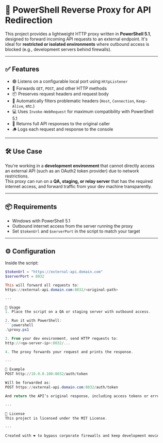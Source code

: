 # 🔁 PowerShell Reverse Proxy for API Redirection

This project provides a lightweight HTTP proxy written in **PowerShell 5.1**, designed to forward incoming API requests to an external endpoint. It's ideal for **restricted or isolated environments** where outbound access is blocked (e.g., development servers behind firewalls).

---

## ✅ Features

- 🟢 Listens on a configurable local port using `HttpListener`
- 🔁 Forwards `GET`, `POST`, and other HTTP methods
- 📦 Preserves request headers and request body
- 🔐 Automatically filters problematic headers (`Host`, `Connection`, `Keep-Alive`, etc.)
- 💻 Uses `Invoke-WebRequest` for maximum compatibility with PowerShell 5.1
- 📄 Returns full API responses to the original caller
- 🪵 Logs each request and response to the console

---

## 🛠 Use Case

You're working in a **development environment** that cannot directly access an external API (such as an OAuth2 token provider) due to network restrictions.  
This proxy can run on a **QA, staging, or relay server** that has the required internet access, and forward traffic from your dev machine transparently.

---

## 📦 Requirements

- Windows with PowerShell 5.1
- Outbound internet access from the server running the proxy
- Set `$tokenUrl` and `$serverPort` in the script to match your target

---

## ⚙️ Configuration

Inside the script:

```powershell
$tokenUrl = "https://external-api.domain.com"
$serverPort = 8032

This will forward all requests to:
https://external-api.domain.com:8032/<original-path>

---

🚀 Usage
1. Place the script on a QA or staging server with outbound access.

2. Run it with PowerShell:
```powershell
.\proxy.ps1

3. From your dev environment, send HTTP requests to:
http://<qa-server-ip>:8032/...

4. The proxy forwards your request and prints the response.

---

📌 Example
POST http://10.0.0.100:8032/auth/token

Will be forwarded as:
POST https://external-api.domain.com:8032/auth/token

And return the API’s original response, including access tokens or errors.

---

📄 License
This project is licensed under the MIT License.

---

Created with ❤️ to bypass corporate firewalls and keep development moving.


